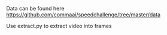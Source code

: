 Data can be found here
https://github.com/commaai/speedchallenge/tree/master/data

Use extract.py to extract video into frames
